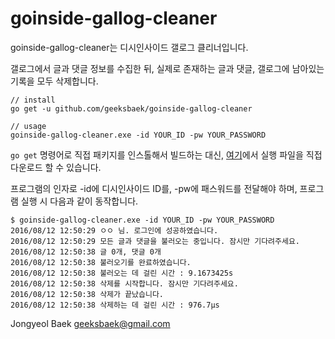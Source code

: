 # goinside-gallog-cleaner
goinside-gallog-cleaner는 디시인사이드 갤로그 클리너입니다. 

갤로그에서 글과 댓글 정보를 수집한 뒤, 실제로 존재하는 글과 댓글, 갤로그에 남아있는 기록을 모두 삭제합니다.

```
// install
go get -u github.com/geeksbaek/goinside-gallog-cleaner

// usage
goinside-gallog-cleaner.exe -id YOUR_ID -pw YOUR_PASSWORD
```

`go get` 명령어로 직접 패키지를 인스톨해서 빌드하는 대신,  [여기](https://github.com/geeksbaek/goinside-gallog-cleaner/releases)에서 실행 파일을 직접 다운로드 할 수 있습니다.

프로그램의 인자로 -id에 디시인사이드 ID를, -pw에 패스워드를 전달해야 하며, 프로그램 실행 시 다음과 같이 동작합니다.
```
$ goinside-gallog-cleaner.exe -id YOUR_ID -pw YOUR_PASSWORD
2016/08/12 12:50:29 ㅇㅇ 님. 로그인에 성공하였습니다.
2016/08/12 12:50:29 모든 글과 댓글을 불러오는 중입니다. 잠시만 기다려주세요.
2016/08/12 12:50:38 글 0개, 댓글 0개
2016/08/12 12:50:38 불러오기를 완료하였습니다.
2016/08/12 12:50:38 불러오는 데 걸린 시간 : 9.1673425s
2016/08/12 12:50:38 삭제를 시작합니다. 잠시만 기다려주세요.
2016/08/12 12:50:38 삭제가 끝났습니다.
2016/08/12 12:50:38 삭제하는 데 걸린 시간 : 976.7µs
```

Jongyeol Baek <geeksbaek@gmail.com>
